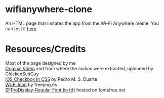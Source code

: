 # wifianywhere-clone
An HTML page that imitates the app from the Wi-Fi Anywhere meme. You can test it [here](https://qinatsu-wifianywhere-clone.glitch.me/settings.html)

# Resources/Credits
Most of the page designed by me<br>
[Original Video](https://www.youtube.com/watch?v=9p0pdiTOlzw) and from where the audios were extracted, uploaded by ChickenSuitGuy<br>
[iOS Checkbox in CSS](https://codeburst.io/pure-css3-input-as-the-ios-checkbox-8b6347d5cefb) by Pedro M. S. Duarte<br>
[Wi-Fi Icon](https://www.freepng.es/png-yaxboz/download.html) by freepng.es<br>
[SFProDisplay-Regular Font (in ttf)](http://fontsfree.net/sf-pro-display-regular-font-download.html) hosted on fontsfree.net

